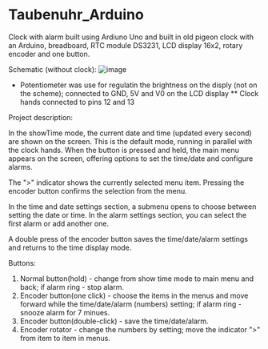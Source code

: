 # Taubenuhr_Arduino
Clock with alarm built using Ardiuno Uno and built in old pigeon clock with an Arduino, breadboard, RTC module DS3231, LCD display 16x2, rotary encoder and one button.

Schematic (without clock):
![image](https://github.com/user-attachments/assets/47807684-33c7-4005-836e-efd743dff7e8)

* Potentiometer was use for regulatin the brightness on the disply (not on the scheme); connected to GND, 5V and V0 on the LCD display
** Clock hands connected to pins 12 and 13 

Project description:

In the showTime mode, the current date and time (updated every second) are shown on the screen. This is the default mode, running in parallel with the clock hands. When the button is pressed and held, the main menu appears on the screen, offering options to set the time/date and configure alarms.

The ">" indicator shows the currently selected menu item. Pressing the encoder button confirms the selection from the menu.

In the time and date settings section, a submenu opens to choose between setting the date or time. In the alarm settings section, you can select the first alarm or add another one.

A double press of the encoder button saves the time/date/alarm settings and returns to the time display mode.

Buttons:

1. Normal button(hold) - change from show time mode to main menu and back; if alarm ring - stop alarm.
2. Encoder button(one click) - choose the items in the menus and move forward while the time/date/alarm (numbers) setting; if alarm ring - snooze alarm for 7 minues.
3. Encoder button(double-click) - save the time/date/alarm.
4. Encoder rotator - change the numbers by setting; move the indicator ">" from item to item in menus.
